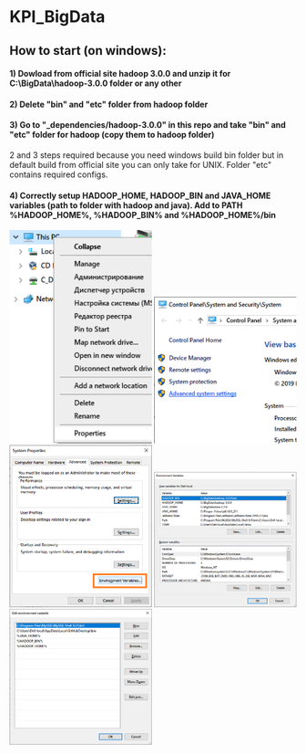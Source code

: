 # KPI_BigData

## How to start (on windows):
#### 1) Dowload from official site hadoop 3.0.0 and unzip it for C:\BigData\hadoop-3.0.0 folder or any other
#### 2) Delete "bin" and "etc" folder from hadoop folder
#### 3) Go to "_dependencies/hadoop-3.0.0" in this repo and take "bin" and "etc" folder for hadoop (copy them to hadoop folder)
2 and 3 steps required because you need windows build bin folder but in default build from official site you can only take for UNIX. Folder "etc" contains required configs.
#### 4) Correctly setup HADOOP_HOME, HADOOP_BIN and JAVA_HOME variables (path to folder with hadoop and java). Add to PATH %HADOOP_HOME%, %HADOOP_BIN% and %HADOOP_HOME%/bin

<img src="https://github.com/SergeyParis/KPI_BigData/blob/master/_dependencies/readme.md/1.png" alt="" width="250px"/>

<img src="https://github.com/SergeyParis/KPI_BigData/blob/master/_dependencies/readme.md/2.png" alt="" width="250px"/>

<img src="https://github.com/SergeyParis/KPI_BigData/blob/master/_dependencies/readme.md/3.png" alt="" width="250px"/>

<img src="https://github.com/SergeyParis/KPI_BigData/blob/master/_dependencies/readme.md/4.png" alt="" width="250px"/>

<img src="https://github.com/SergeyParis/KPI_BigData/blob/master/_dependencies/readme.md/5.png" alt="" width="250px"/>
